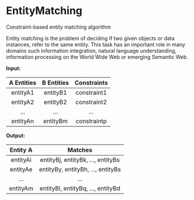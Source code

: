 # EntityMatching
Constraint-based entity matching algorithm

Entity matching is the problem of deciding if two given objects or data instances,
refer to the same entity. This task has an important role in many domains such
information integration, natural language understanding, information processing
on the World Wide Web or emerging Semantic Web.

__**Input:**__

| A Entities    | B Entities    | Constraints |
|:------------: |:-------------:| :----------:|
| entityA1      | entityB1      | constraint1 |
| entityA2      | entityB2      | constraint2 |
| ...           | ...           |    ...      |
| entityAn      | entityBm      | constraintp |


__**Output:**__

| Entity A    | Matches                          |
|:----------: |:--------------------------------:|
| entityAi    | entityBj, entityBk, ..., entityBs|
| entityAe    | entityBy, entityBh, ..., entityBs|
| ...         | ...                              |
| entityAm    | entityBl, entityBq, ..., entityBd|

